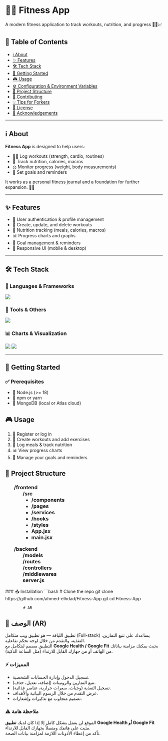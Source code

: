 # 🏋️‍♂️ Fitness App

A modern fitness application to track workouts, nutrition, and progress 💪🥗📈

## 📑 Table of Contents
- [ℹ️ About](#about)  
- [✨ Features](#features)  
- [🛠️ Tech Stack](#tech-stack)  
- [🚀 Getting Started](#getting-started)  
- [🎮 Usage](#usage)  
- [⚙️ Configuration & Environment Variables](#configuration--environment-variables)  
- [📂 Project Structure](#Structure)  
- [🤝 Contributing](#contributing)  
- [💡 Tips for Forkers](#tips-for-forkers)  
- [📜 License](#license)  
- [🙌 Acknowledgements](#acknowledgements)  

---

## ℹ️ About
**Fitness App** is designed to help users:
- 🏋️‍♀️ Log workouts (strength, cardio, routines)  
- 🍎 Track nutrition, calories, macros  
- ⚖️ Monitor progress (weight, body measurements)  
- 🎯 Set goals and reminders  

It works as a personal fitness journal and a foundation for further expansion. 🚴‍♂️

---

## ✨ Features
- 🔐 User authentication & profile management  
- 📝 Create, update, and delete workouts  
- 🥙 Nutrition tracking (meals, calories, macros)  
- 📊 Progress charts and graphs  
- 🎯 Goal management & reminders  
- 📱 Responsive UI (mobile & desktop)  

---

## 🛠️ Tech Stack

### 🚀 Languages & Frameworks
<p align="left">
  <img src="https://skillicons.dev/icons?i=js,ts,nodejs,express,react,vite,tailwind,mongodb" />
</p>

### 🧩 Tools & Others
<p align="left">
  <img src="https://skillicons.dev/icons?i=git,github,postman,npm,yarn" />
</p>

### 📊 Charts & Visualization
<p align="left">
  <img src="https://img.shields.io/badge/Recharts-FF4C4C?style=for-the-badge&logo=chartdotjs&logoColor=white" />
  <img src="https://img.shields.io/badge/Chart.js-FF6384?style=for-the-badge&logo=chartdotjs&logoColor=white" />
</p>

---

## 🚀 Getting Started

### ✅ Prerequisites
- 📌 Node.js (>= 18)  
- 📌 npm or yarn  
- 📌 MongoDB (local or Atlas cloud)  

<div id='usage'>
  <h2>🎮 Usage</h2>
  <ol>
    <li>🔑 Register or log in</li>
    <li>🏃 Create workouts and add exercises</li>
    <li>🥗 Log meals & track nutrition</li>
    <li>📊 View progress charts</li>
    <li>🎯 Manage your goals and reminders</li>
  </ol>
</div>
<div id="Structure">
  <h2>📂 Project Structure</h2>
  <div>
    <h3></Fitness-App/h3>
    <ul style='list-style:none'>
      <li>
        /frontend
        <ul style='list-style:none'>
        <li>/src
          <ul>
            <li>/components</li>
            <li>/pages</li>
            <li>/services</li>
            <li>/hooks</li>
            <li>/styles</li>
            <li>App.jsx</li>
            <li>main.jsx</li>
          </ul>
        </li>  
        </ul>
      </li>
    </ul>
    <ul style='list-style:none'>
      <li>
        /backend
        <ul style='list-style:none'>
            <li>/models</li>
            <li>/routes</li>
            <li>/controllers</li>
            <li>/middlewares</li>
            <li>server.js</li>
        </li>  
        </ul>
      </li>
    </ul>

  </div>
</div>
### 📥 Installation
```bash
# Clone the repo
git clone https://github.com/ahmed-elhdad/Fitness-App.git
cd Fitness-App



			# AR

## 📌 الوصف (AR)
تطبيق اللياقة — هو تطبيق ويب متكامل (Full-stack) يساعدك على تتبع التمارين، التغذية، والتقدم من خلال لوحة تحكم تفاعلية.  
التطبيق مصمم ليتكامل مع **Google Health / Google Fit** بحيث يمكنك مزامنة بياناتك من الهاتف أو من جهازك القابل للارتداء (مثل الساعة الذكية).

### ⚡ المميزات
- تسجيل الدخول وإدارة الحسابات الشخصية.  
- تتبع التمارين والروتينات (إضافة، تعديل، حذف).  
- تسجيل التغذية (وجبات، سعرات حرارية، عناصر غذائية).  
- عرض التقدم من خلال الرسوم البيانية والأهداف.  
- تصميم متجاوب مع تذكيرات وإشعارات.  

### ⚠ ملاحظة هامة
الموقع لن يعمل بشكل كامل إلا إذا كان لديك **تطبيق Google Health أو Google Fit** مثبت على هاتفك ومتصلاً بجهازك القابل للارتداء.  
تأكد من إعطاء الأذونات اللازمة لمزامنة بيانات الصحة.  